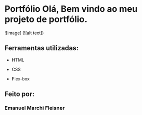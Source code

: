 # Portfólio Olá, Bem vindo ao meu projeto de portfólio.

![image] (![alt text])
## Ferramentas utilizadas:

* HTML

* CSS

* Flex-box

## Feito por:

### Emanuel Marchi Fleisner
